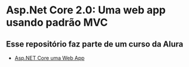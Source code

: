 # Asp.Net Core 2.0: Uma web app usando padrão MVC

## Esse repositório faz parte de um curso da Alura


* [Asp.NET Core uma Web App](https://cursos.alura.com.br/course/webapp-com-aspnet-core-2)

